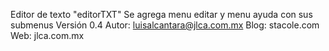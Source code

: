 Editor de texto "editorTXT"
Se agrega menu editar y menu ayuda con sus submenus
Versión 0.4
Autor: luisalcantara@jlca.com.mx
Blog: stacole.com
Web: jlca.com.mx
